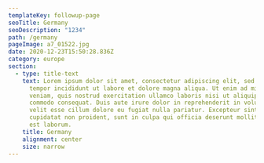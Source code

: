 ```yaml
---
templateKey: followup-page
seoTitle: Germany
seoDescription: "1234"
path: /germany
pageImage: a7_01522.jpg
date: 2020-12-23T15:50:28.836Z
category: europe
section:
  - type: title-text
    text: Lorem ipsum dolor sit amet, consectetur adipiscing elit, sed do eiusmod
      tempor incididunt ut labore et dolore magna aliqua. Ut enim ad minim
      veniam, quis nostrud exercitation ullamco laboris nisi ut aliquip ex ea
      commodo consequat. Duis aute irure dolor in reprehenderit in voluptate
      velit esse cillum dolore eu fugiat nulla pariatur. Excepteur sint occaecat
      cupidatat non proident, sunt in culpa qui officia deserunt mollit anim id
      est laborum.
    title: Germany
    alignment: center
    size: narrow
---
```

